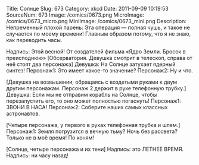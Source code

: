 Title: Солнце 
Slug: 673 
Category: xkcd 
Date: 2011-09-09 10:19:53 
SourceNum: 673 
Image: /comics/0673.png 
MicroImage: /comics/0673_micro.png 
MiniImage: /comics/0673_mini.png 
Description: Непременный плохой парень: Эта операция — полная чушь, и такое не случается по моему времени! Главным образом потому, что я не знаю, как переводить часы. 

Надпись: Этой весной! От создателей фильма «Ядро Земли. Бросок в преисподнюю»
[Обсерватория. Девушка смотрит в телескоп, справа от неё стоят два персонажа]
Девушка: На Солнце затухает ядерный синтез!
Персонаж1: Это имеет какое-то значение?
Персонаж2: Ну и что.

[Девушка на возвышении, обращаясь с воздетыми руками к двум другим персонажам. Персонаж 2 держит в руке телефонную трубку.]
Девушка: Если мы не отправим корабль на Солнце, чтобы перезапустить его, то оно может полностью погаснуть!
Персонаж1: ЗВОНИ В НАСА!
Персонаж2: Соберите наших самых классных астронавтов.

[Четыре персонажа, у первого в руках телефонная трубка и шлем.]
Персонаж1: Земля погрузится в вечную тьму? Ночь без рассвета? Только не в моё время! По коням!

[Солнце, четыре персонажа и их тени]
Надпись: это ЛЕТНЕЕ ВРЕМЯ.
Надпись: ни часу назад!